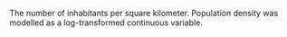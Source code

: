 The number of inhabitants per square kilometer. Population density was modelled as a log-transformed continuous variable.
